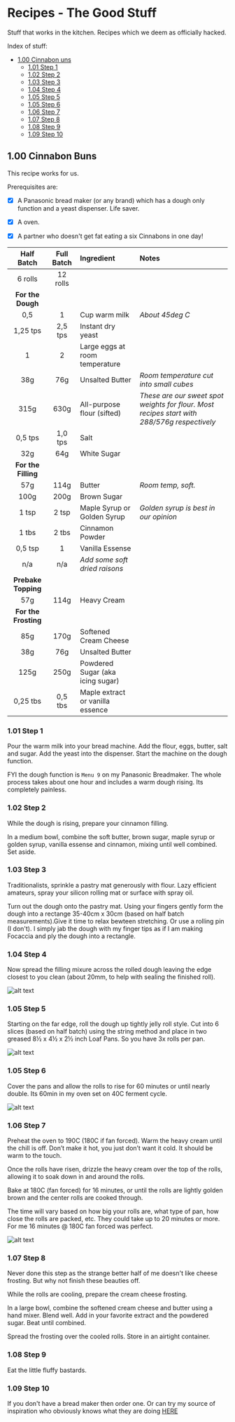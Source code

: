# Recipes - The Good Stuff
Stuff that works in the kitchen. Recipes which we deem as officially hacked.

Index of stuff:
- [1.00 Cinnabon uns](#100-cinnabon-buns)
	- [1.01 Step 1](#101-step-1)
	- [1.02 Step 2](#102-step-2)
	- [1.03 Step 3](#103-step-3)
	- [1.04 Step 4](#104-step-4)
	- [1.05 Step 5](#105-step-5)
	- [1.05 Step 6](#105-step-6)
	- [1.06 Step 7](#106-step-7)
	- [1.07 Step 8](#107-step-8)
	- [1.08 Step 9](#108-step-9)
	- [1.09 Step 10](#109-step-10)

## 1.00 Cinnabon Buns
This recipe works for us.

Prerequisites are:
- [x] A Panasonic bread maker (or any brand) which has a dough only function and a yeast dispenser. Life saver.
- [x] A oven.
- [x] A partner who doesn't get fat eating a six Cinnabons in one day!


| Half Batch | Full Batch | Ingredient | Notes
| :---:  | :---: | :--- | :---
| 6 rolls | 12 rolls
| **For the Dough**
| 0,5 | 1 | Cup warm milk | *About 45deg C*
| 1,25 tps | 2,5 tps | Instant dry yeast
| 1 | 2 | Large eggs at room temperature
| 38g | 76g | Unsalted Butter | *Room temperature cut into small cubes*
| 315g | 630g| All-purpose flour (sifted) | *These are our sweet spot weights for flour. Most recipes start with 288/576g respectively*
| 0,5 tps | 1,0 tps | Salt 
| 32g | 64g | White Sugar
| **For the Filling**
| 57g | 114g | Butter | *Room temp, soft.*
| 100g | 200g | Brown Sugar
| 1 tsp | 2 tsp | Maple Syrup or Golden Syrup | *Golden syrup is best in our opinion*
| 1 tbs | 2 tbs | Cinnamon Powder
| 0,5 tsp | 1 | Vanilla Essense
| n/a | n/a | *Add some soft dried raisons*
| **Prebake Topping**
| 57g | 114g | Heavy Cream
| **For the Frosting**
| 85g | 170g | Softened Cream Cheese
| 38g | 76g | Unsalted Butter
| 125g | 250g | Powdered Sugar (aka icing sugar)
| 0,25 tbs | 0,5 tbs | Maple extract or vanilla essence

### 1.01 Step 1 
Pour the warm milk into your bread machine. Add the flour, eggs, butter, salt and sugar. Add the yeast into the dispenser. Start the machine on the dough function. 

FYI the dough function is `Menu 9` on my Panasonic Breadmaker. The whole process takes about one hour and includes a warm dough rising. Its completely painless.

### 1.02 Step 2
While the dough is rising, prepare your cinnamon filling.

In a medium bowl, combine the soft butter, brown sugar, maple syrup or golden syrup, vanilla essense and cinnamon, mixing until well combined. Set aside.

### 1.03 Step 3
Traditionalists, sprinkle a pastry mat generously with flour. Lazy efficient amateurs, spray your silicon rolling mat or surface with spray oil.

Turn out the dough onto the pastry mat. Using your fingers gently form the dough into a rectange 35-40cm x 30cm (based on half batch measurements).Give it time to relax bewteen stretching.  Or use a rolling pin (I don't). I simply jab the dough with my finger tips as if I am making Focaccia and ply the dough into a rectangle.

### 1.04 Step 4
Now spread the filling mixure across the rolled dough leaving the edge closest to you clean (about 20mm, to help with sealing the finished roll).

![alt text](https://raw.githubusercontent.com/ahuacate/recipes/master/photos/141534.jpg)

### 1.05 Step 5 
Starting on the far edge, roll the dough up tightly jelly roll style. Cut into 6 slices (based on half batch) using the string method and place in two greased 8½ x 4½ x 2½ inch Loaf Pans. So you have 3x rolls per pan.

![alt text](https://raw.githubusercontent.com/ahuacate/recipes/master/photos/141535.jpg)

### 1.05 Step 6
Cover the pans and allow the rolls to rise for 60 minutes or until nearly double. Its 60min in my oven set on 40C ferment cycle.

![alt text](https://raw.githubusercontent.com/ahuacate/recipes/master/photos/141530.jpg)

### 1.06 Step 7
Preheat the oven to 190C (180C if fan forced). Warm the heavy cream until the chill is off. Don’t make it hot, you just don’t want it cold. It should be warm to the touch.

Once the rolls have risen, drizzle the heavy cream over the top of the rolls, allowing it to soak down in and around the rolls.

Bake at 180C (fan forced) for 16 minutes, or until the rolls are lightly golden brown and the center rolls are cooked through.

The time will vary based on how big your rolls are, what type of pan, how close the rolls are packed, etc. They could take up to 20 minutes or more. For me 16 minutes @ 180C fan forced was perfect.

![alt text](https://raw.githubusercontent.com/ahuacate/recipes/master/photos/141529.jpg)

### 1.07 Step 8
Never done this step as the strange better half of me doesn't like cheese frosting. But why not finish these beauties off.

While the rolls are cooling, prepare the cream cheese frosting.

In a large bowl, combine the softened cream cheese and butter using a hand mixer. Blend well. Add in your favorite extract and the powdered sugar. Beat until combined.

Spread the frosting over the cooled rolls. Store in an airtight container.

### 1.08 Step 9
Eat the little fluffy bastards.

### 1.09 Step 10
If you don't have a bread maker then order one. Or can try my source of inspiration who obviously knows what they are doing [HERE](https://www.tastesoflizzyt.com/homemade-cinnamon-rolls/#wprm-recipe-container-18003)
